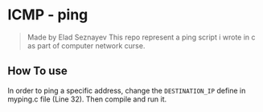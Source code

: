 # ICMP - ping 

> Made by Elad Seznayev This repo represent a ping script i wrote in c as part of computer network curse.

## How To use

In order to ping a specific address, change the `DESTINATION_IP` define in myping.c file (Line 32).
Then compile and run it.
